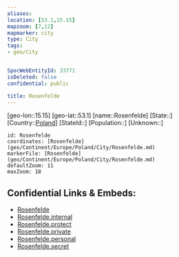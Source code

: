 ```yaml
---
aliases: 
location: [53.1,15.15]
mapzoom: [7,12] 
mapmarker: city 
type: City
tags:
- geo/City


SpocWebEntityId: 33771
isDeleted: false
confidential: public

title: Rosenfelde
---
```

[geo-lon::15.15]
[geo-lat::53.1]
[name::Rosenfelde]
[State::]
[Country::[Poland](geo/Continent/Europe/Poland.md)]
[StateId::]
[Population::]
[Unknown::]


```leaflet
id: Rosenfelde
coordinates: [Rosenfelde](geo/Continent/Europe/Poland/City/Rosenfelde.md)
markerFile: [Rosenfelde](geo/Continent/Europe/Poland/City/Rosenfelde.md)
defaultZoom: 11 
maxZoom: 18
```


## Confidential Links & Embeds: 
- [Rosenfelde](../../../../../../_public/geo/Continent/Europe/Poland/City/Rosenfelde.md) 
- [Rosenfelde.internal](../../../../../../_internal/geo/Continent/Europe/Poland/City/Rosenfelde.internal.md) 
- [Rosenfelde.protect](../../../../../../_protect/geo/Continent/Europe/Poland/City/Rosenfelde.protect.md) 
- [Rosenfelde.private](../../../../../../_private/geo/Continent/Europe/Poland/City/Rosenfelde.private.md) 
- [Rosenfelde.personal](../../../../../../_personal/geo/Continent/Europe/Poland/City/Rosenfelde.personal.md) 
- [Rosenfelde.secret](../../../../../../_secret/geo/Continent/Europe/Poland/City/Rosenfelde.secret.md) 
